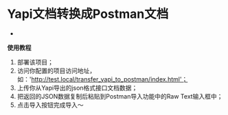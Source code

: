 # Yapi文档转换成Postman文档
-
**使用教程**
1. 部署该项目；
2. 访问你配置的项目访问地址，如：'http://test.local/transfer_yapi_to_postman/index.html'；
3. 上传你从Yapi导出的json格式接口文档数据；
4. 把返回的JSON数据复制后粘贴到Postman导入功能中的Raw Text输入框中；
5. 点击导入按钮完成导入～
